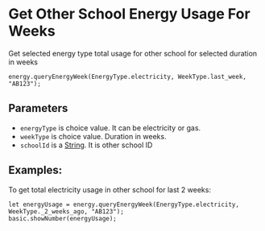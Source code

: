 # Get Other School Energy Usage For Weeks

Get selected energy type total usage for other school for selected duration in weeks

```sig
energy.queryEnergyWeek(EnergyType.electricity, WeekType.last_week, "AB123");
```

## Parameters

* `energyType` is choice value. It can be electricity or gas.
* `weekType` is choice value. Duration in weeks.
* `schoolId` is a [String](/types/string). It is other school ID

## Examples:

To get total electricity usage in other school for last 2 weeks:

```blocks
let energyUsage = energy.queryEnergyWeek(EnergyType.electricity, WeekType._2_weeks_ago, "AB123");
basic.showNumber(energyUsage);
```
